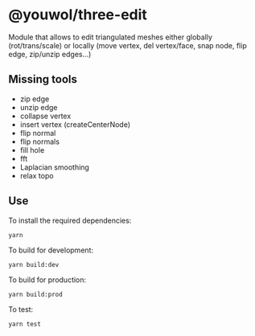 # @youwol/three-edit
Module that allows to edit triangulated meshes either globally (rot/trans/scale) or locally (move vertex, del vertex/face, snap node, flip edge, zip/unzip edges...)

## Missing tools
- zip edge
- unzip edge
- collapse vertex
- insert vertex (createCenterNode)
- flip normal
- flip normals
- fill hole
- fft
- Laplacian smoothing
- relax topo

## Use 
To install the required dependencies:
```shell
yarn 
```
To build for development:
```shell
yarn build:dev
```
To build for production:
```shell
yarn build:prod
```

To test:
```shell
yarn test
```


